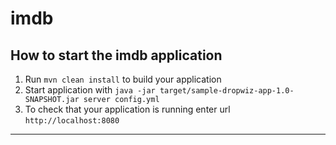 # imdb

How to start the imdb application
---

1. Run `mvn clean install` to build your application
1. Start application with `java -jar target/sample-dropwiz-app-1.0-SNAPSHOT.jar server config.yml`
1. To check that your application is running enter url `http://localhost:8080`

---